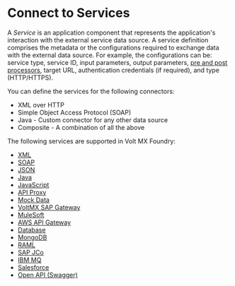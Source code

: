                          


Connect to Services
===================

A _Service_ is an application component that represents the application's interaction with the external service data source. A service definition comprises the metadata or the configurations required to exchange data with the external data source. For example, the configurations can be: service type, service ID, input parameters, output parameters, [pre and post processors](../../../Foundry/voltmx_foundry_user_guide/Content/Java_Preprocessor_Postprocessor_.md), target URL, authentication credentials (if required), and type (HTTP/HTTPS).

You can define the services for the following connectors:

*   XML over HTTP
*   Simple Object Access Protocol (SOAP)
*   Java - Custom connector for any other data source
*   Composite - A combination of all the above

The following services are supported in Volt MX Foundry:

*   [XML](../../../Foundry/voltmx_foundry_user_guide/Content/XML.md#Configur)
*   [SOAP](../../../Foundry/voltmx_foundry_user_guide/Content/SOAP.md#top)
*   [JSON](../../../Foundry/voltmx_foundry_user_guide/Content/JSON.md)
*   [Java](../../../Foundry/voltmx_foundry_user_guide/Content/Java_Adapter.md)
*   [JavaScript](../../../Foundry/voltmx_foundry_user_guide/Content/JavaScript_Adapter.md)
*   [API Proxy](../../../Foundry/voltmx_foundry_user_guide/Content/API_Proxy_Adapter.md)
*   [Mock Data](../../../Foundry/voltmx_foundry_user_guide/Content/MockData_Adapter.md)
*   [VoltMX SAP Gateway](../../../Foundry/voltmx_foundry_user_guide/Content/VoltMX_SAP_Gateway_Adapter.md)
*   [MuleSoft](../../../Foundry/voltmx_foundry_user_guide/Content/Mulesoft.md)
*   [AWS API Gateway](../../../Foundry/voltmx_foundry_user_guide/Content/AWS_API_Gateway_Adapter.md)
*   [Database](../../../Foundry/voltmx_foundry_user_guide/Content/Relational_Database_Adapter.md)
*   [MongoDB](../../../Foundry/voltmx_foundry_user_guide/Content/MongoDB_Adapter.md)
*   [RAML](../../../Foundry/voltmx_foundry_user_guide/Content/RAML_Adapter.md)
*   [SAP JCo](../../../Foundry/voltmx_foundry_user_guide/Content/SAP_JCO.md)
*   [IBM MQ](../../../Foundry/voltmx_foundry_user_guide/Content/IBM_MQ_service.md)
*   [Salesforce](../../../Foundry/voltmx_foundry_user_guide/Content/Salesforce_Adapter.md)
*   [Open API (Swagger)](../../../Foundry/voltmx_foundry_user_guide/Content/Open_API__Swagger_.md)
